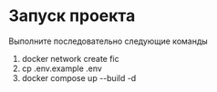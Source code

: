 # Запуск проекта
Выполните последовательно следующие команды
1. docker network create fic
2. cp .env.example .env
3. docker compose up --build -d
